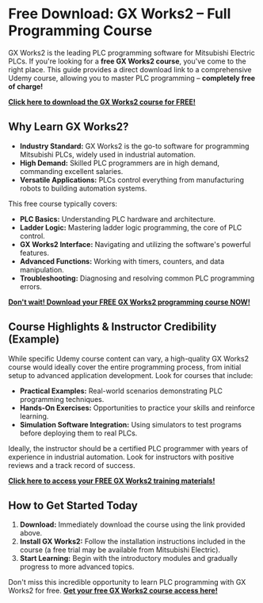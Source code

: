 # Free Download: GX Works2 – Full Programming Course

GX Works2 is the leading PLC programming software for Mitsubishi Electric PLCs. If you're looking for a **free GX Works2 course**, you've come to the right place. This guide provides a direct download link to a comprehensive Udemy course, allowing you to master PLC programming – **completely free of charge!**

[**Click here to download the GX Works2 course for FREE!**](https://udemywork.com/gx-works2)

## Why Learn GX Works2?

*   **Industry Standard:** GX Works2 is the go-to software for programming Mitsubishi PLCs, widely used in industrial automation.
*   **High Demand:** Skilled PLC programmers are in high demand, commanding excellent salaries.
*   **Versatile Applications:** PLCs control everything from manufacturing robots to building automation systems.

This free course typically covers:

*   **PLC Basics:** Understanding PLC hardware and architecture.
*   **Ladder Logic:** Mastering ladder logic programming, the core of PLC control.
*   **GX Works2 Interface:** Navigating and utilizing the software's powerful features.
*   **Advanced Functions:** Working with timers, counters, and data manipulation.
*   **Troubleshooting:** Diagnosing and resolving common PLC programming errors.

[**Don't wait! Download your FREE GX Works2 programming course NOW!**](https://udemywork.com/gx-works2)

## Course Highlights & Instructor Credibility (Example)

While specific Udemy course content can vary, a high-quality GX Works2 course would ideally cover the entire programming process, from initial setup to advanced application development. Look for courses that include:

*   **Practical Examples:** Real-world scenarios demonstrating PLC programming techniques.
*   **Hands-On Exercises:** Opportunities to practice your skills and reinforce learning.
*   **Simulation Software Integration:** Using simulators to test programs before deploying them to real PLCs.

Ideally, the instructor should be a certified PLC programmer with years of experience in industrial automation. Look for instructors with positive reviews and a track record of success.

[**Click here to access your FREE GX Works2 training materials!**](https://udemywork.com/gx-works2)

## How to Get Started Today

1.  **Download:** Immediately download the course using the link provided above.
2.  **Install GX Works2:** Follow the installation instructions included in the course (a free trial may be available from Mitsubishi Electric).
3.  **Start Learning:** Begin with the introductory modules and gradually progress to more advanced topics.

Don't miss this incredible opportunity to learn PLC programming with GX Works2 for free. **[Get your free GX Works2 course access here!](https://udemywork.com/gx-works2)**
